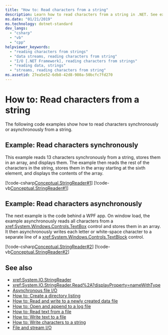 ```yaml
---
title: "How to: Read characters from a string"
description: Learn how to read characters from a string in .NET. See examples of character reading synchronously and asynchronously.
ms.date: "01/21/2019"
ms.technology: dotnet-standard
dev_langs: 
  - "csharp"
  - "vb"
  - "cpp"
helpviewer_keywords: 
  - "reading characters from strings"
  - "data streams, reading characters from string"
  - "I/O [.NET Framework], reading characters from strings"
  - "reading data, strings"
  - "streams, reading characters from string"
ms.assetid: 27ea5e52-6db8-42d8-980a-50bcfc7fd270
---
```

# How to: Read characters from a string
The following code examples show how to read characters synchronously or asynchronously from a string.  
  
## Example: Read characters synchronously
 This example reads 13 characters synchronously from a string, stores them in an array, and displays them. The example then reads the rest of the characters in the string, stores them in the array starting at the sixth element, and displays the contents of the array.  
  
 [!code-csharp[Conceptual.StringReader#1](../../../samples/snippets/csharp/VS_Snippets_CLR/conceptual.stringreader/cs/source.cs#1)]
 [!code-vb[Conceptual.StringReader#1](../../../samples/snippets/visualbasic/VS_Snippets_CLR/conceptual.stringreader/vb/source.vb#1)]  
  
## Example: Read characters asynchronously  
 The next example is the code behind a WPF app. On window load, the example asynchronously reads all characters from a <xref:System.Windows.Controls.TextBox> control and stores them in an array. It then asynchronously writes each letter or white-space character to a separate line of a <xref:System.Windows.Controls.TextBlock> control.  
  
 [!code-csharp[Conceptual.StringReader#2](../../../samples/snippets/csharp/VS_Snippets_Wpf/StringReaderWriter/MainWindow.xaml.cs)]
 [!code-vb[Conceptual.StringReader#2](../../../samples/snippets/visualbasic/VS_Snippets_Wpf/StringReaderWriter/MainWindow.xaml.vb)]  
  
## See also

- <xref:System.IO.StringReader>  
- <xref:System.IO.StringReader.Read%2A?displayProperty=nameWithType>  
- [Asynchronous file I/O](asynchronous-file-i-o.md)  
- [How to: Create a directory listing](/previous-versions/dotnet/netframework-4.0/5cf8zcfh(v=vs.100))  
- [How to: Read and write to a newly created data file](how-to-read-and-write-to-a-newly-created-data-file.md)  
- [How to: Open and append to a log file](how-to-open-and-append-to-a-log-file.md)  
- [How to: Read text from a file](how-to-read-text-from-a-file.md)  
- [How to: Write text to a file](how-to-write-text-to-a-file.md)  
- [How to: Write characters to a string](how-to-write-characters-to-a-string.md)  
- [File and stream I/O](index.md)
